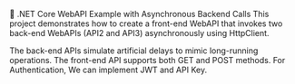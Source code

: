 🚀 .NET Core WebAPI Example with Asynchronous Backend Calls
This project demonstrates how to create a front-end WebAPI that invokes two back-end WebAPIs (API2 and API3) asynchronously using HttpClient.

The back-end APIs simulate artificial delays to mimic long-running operations.
The front-end API supports both GET and POST methods.
For Authentication, We can implement JWT and API Key.
